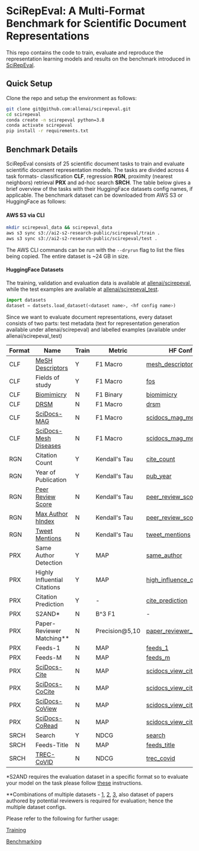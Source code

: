 # SciRepEval: A Multi-Format Benchmark for Scientific Document Representations
This repo contains the code to train, evaluate and reproduce the representation learning models and results on the benchmark introduced in [SciRepEval](https://openreview.net/pdf?id=zfiYcbeQkH).

## Quick Setup
Clone the repo and setup the environment as follows:
```bash
git clone git@github.com:allenai/scirepeval.git
cd scirepeval
conda create -n scirepeval python=3.8
conda activate scirepeval
pip install -r requirements.txt
```

## Benchmark Details
SciRepEval consists of 25 scientific document tasks to train and evaluate scientific document representation models. The tasks are divided across 4 task formats- classification **CLF**, regression **RGN**, proximity (nearest neighbors) retrieval **PRX** and ad-hoc search **SRCH**.  The table below gives a brief overview of the tasks with their HuggingFace datasets config names, if applicable. 
The benchmark dataset can be downloaded from AWS S3 or HuggingFace as follows:
#### AWS S3 via CLI
```bash
mkdir scirepeval_data && scirepeval_data
aws s3 sync s3://ai2-s2-research-public/scirepeval/train .
aws s3 sync s3://ai2-s2-research-public/scirepeval/test .
```
The AWS CLI commands can be run with the `--dryrun`  flag to list the files being copied. The entire dataset is ~24 GB in size.

#### HuggingFace Datasets
The training, validation and evaluation data is available at [allenai/scirepeval](https://huggingface.co/datasets/allenai/scirepeval), while the test examples are available at [allenai/scirepeval_test](https://huggingface.co/datasets/allenai/scirepeval_test).

```python
import datasets
dataset = datsets.load_dataset(<dataset name>, <hf config name>)
```

Since we want to evaluate document representations, every dataset consists of two parts: test metadata (text for representation generation available under allenai/scirepeval) and labelled examples (available under allenai/scirepeval_test)

|Format|Name|Train|Metric|HF Config| HF Test Config|
|--|--|--|--|--|--|
|CLF|[MeSH Descriptors](https://www.nlm.nih.gov/databases/download/terms_and_conditions_mesh.html)|Y|F1 Macro|[mesh_descriptors](https://huggingface.co/datasets/allenai/scirepeval/viewer/mesh_descriptors)|[mesh_descriptors](https://huggingface.co/datasets/allenai/scirepeval_test/viewer/mesh_descriptors)|
|CLF|Fields of study|Y|F1 Macro|[fos](https://huggingface.co/datasets/allenai/scirepeval/viewer/fos)|[fos](https://huggingface.co/datasets/allenai/scirepeval_test/viewer/fos)|
|CLF|[Biomimicry](https://github.com/nasa-petal/PeTaL-db)|N|F1 Binary|[biomimicry](https://huggingface.co/datasets/allenai/scirepeval/viewer/biomimicry)|[biomimicry](https://huggingface.co/datasets/allenai/scirepeval_test/viewer/biomimicry)|
|CLF|[DRSM](https://github.com/chanzuckerberg/DRSM-corpus)|N|F1 Macro|[drsm](https://huggingface.co/datasets/allenai/scirepeval/viewer/drsm)|[drsm](https://huggingface.co/datasets/allenai/scirepeval_test/viewer/drsm)|
|CLF|[SciDocs-MAG](https://github.com/allenai/scidocs)|N|F1 Macro|[scidocs_mag_mesh](https://huggingface.co/datasets/allenai/scirepeval/viewer/scidocs_mag_mesh)|[scidocs_mag](https://huggingface.co/datasets/allenai/scirepeval_test/viewer/scidocs_mag)|
|CLF|[SciDocs-Mesh Diseases](https://github.com/allenai/scidocs)|N|F1 Macro|[scidocs_mag_mesh](https://huggingface.co/datasets/allenai/scirepeval/viewer/scidocs_mesh)|[scidocs_mesh](https://huggingface.co/datasets/allenai/scirepeval_test/viewer/scidocs_mag_mesh)|
|RGN|Citation Count|Y|Kendall's Tau|[cite_count](https://huggingface.co/datasets/allenai/scirepeval/viewer/cite_count)|[cite_count](https://huggingface.co/datasets/allenai/scirepeval_test/viewer/cite_count)|
|RGN|Year of Publication|Y|Kendall's Tau|[pub_year](https://huggingface.co/datasets/allenai/scirepeval/viewer/pub_year)|[pub_year](https://huggingface.co/datasets/allenai/scirepeval_test/viewer/pub_year)|
|RGN|[Peer Review Score](https://api.openreview.net)|N|Kendall's Tau|[peer_review_score_hIndex](https://huggingface.co/datasets/allenai/scirepeval/viewer/peer_review_score_hIndex)|[peer_review_score](https://huggingface.co/datasets/allenai/scirepeval_test/viewer/peer_review_score)|
|RGN|[Max Author hIndex](https://api.openreview.net)|N|Kendall's Tau|[peer_review_score_hIndex](https://huggingface.co/datasets/allenai/scirepeval/viewer/peer_review_score_hIndex)|[hIndex](https://huggingface.co/datasets/allenai/scirepeval_test/viewer/hIndex)|
|RGN|[Tweet Mentions](https://github.com/lingo-iitgn/TweetPap)|N|Kendall's Tau|[tweet_mentions](https://huggingface.co/datasets/allenai/scirepeval/viewer/tweet_mentions)|[tweet_mentions](https://huggingface.co/datasets/allenai/scirepeval_test/viewer/tweet_mentions)|
|PRX|Same Author Detection|Y|MAP|[same_author](https://huggingface.co/datasets/allenai/scirepeval/viewer/same_author)|[same_author](https://huggingface.co/datasets/allenai/scirepeval_test/viewer/same_author)|
|PRX|Highly Influential Citations|Y|MAP|[high_influence_cite](https://huggingface.co/datasets/allenai/scirepeval/viewer/high_influence_cite)|[high_influence_cite](https://huggingface.co/datasets/allenai/scirepeval_test/viewer/high_influence_cite)|
|PRX|Citation Prediction|Y|-|[cite_prediction](https://huggingface.co/datasets/allenai/scirepeval/viewer/cite_prediction)|-|
|PRX|S2AND*|N|B^3 F1|-|-|
|PRX|Paper-Reviewer Matching**|N|Precision@5,10|[paper_reviewer_matching](https://huggingface.co/datasets/allenai/scirepeval/viewer/paper_reviewer_matching)|[paper_reviewer_matching](https://huggingface.co/datasets/allenai/scirepeval_test/viewer/paper_reviewer_matching), [reviewers](https://huggingface.co/datasets/allenai/scirepeval_test/viewer/reviewers)|
|PRX|Feeds-1|N|MAP|[feeds_1](https://huggingface.co/datasets/allenai/scirepeval/viewer/feeds_1)|[feeds_1](https://huggingface.co/datasets/allenai/scirepeval_test/viewer/feeds_1)|
|PRX|Feeds-M|N|MAP|[feeds_m](https://huggingface.co/datasets/allenai/scirepeval/viewer/feeds_m)|[feeds_m](https://huggingface.co/datasets/allenai/scirepeval_test/viewer/feeds_m)|
|PRX|[SciDocs-Cite](https://github.com/allenai/scidocs)|N|MAP|[scidocs_view_cite_read](https://huggingface.co/datasets/allenai/scirepeval/viewer/scidocs_view_cite_read)|[scidocs_cite](https://huggingface.co/datasets/allenai/scirepeval_test/viewer/scidocs_cite)|
|PRX|[SciDocs-CoCite](https://github.com/allenai/scidocs)|N|MAP|[scidocs_view_cite_read](https://huggingface.co/datasets/allenai/scirepeval/viewer/scidocs_view_cite_read)|[scidocs_cocite](https://huggingface.co/datasets/allenai/scirepeval_test/viewer/scidocs_cocite)|
|PRX|[SciDocs-CoView](https://github.com/allenai/scidocs)|N|MAP|[scidocs_view_cite_read](https://huggingface.co/datasets/allenai/scirepeval/viewer/scidocs_view_cite_read)|[scidocs_view](https://huggingface.co/datasets/allenai/scirepeval_test/viewer/scidocs_view)|
|PRX|[SciDocs-CoRead](https://github.com/allenai/scidocs)|N|MAP|[scidocs_view_cite_read](https://huggingface.co/datasets/allenai/scirepeval/viewer/scidocs_view_cite_read)|[scidocs_read](https://huggingface.co/datasets/allenai/scirepeval_test/viewer/scidocs_read)|
|SRCH|Search|Y|NDCG|[search](https://huggingface.co/datasets/allenai/scirepeval/viewer/search)|[search](https://huggingface.co/datasets/allenai/scirepeval_test/viewer/search)|
|SRCH|Feeds-Title|N|MAP|[feeds_title](https://huggingface.co/datasets/allenai/scirepeval/viewer/feeds_title)|[feeds_title](https://huggingface.co/datasets/allenai/scirepeval_test/viewer/feeds_title)|
|SRCH|[TREC-CoVID](https://ir.nist.gov/trec-covid/data.html)|N|NDCG|[trec_covid](https://huggingface.co/datasets/allenai/scirepeval/viewer/trec_covid)|[trec_covid](https://huggingface.co/datasets/allenai/scirepeval_test/viewer/trec_covid)|

*S2AND requires the evaluation dataset in a specific format so to evaluate your model on the task please follow [these](https://github.com/allenai/scirepeval/blob/main/BENCHMARKING.md#s2and) instructions.

**Combinations of multiple datasets - [1](https://mimno.infosci.cornell.edu/data/nips_reviewer_data.tar.gz), [2](https://web.archive.org/web/20211015210300/http://sifaka.cs.uiuc.edu/ir/data/review.html), [3](https://ieee-dataport.org/open-access/retrorevmatchevalicip16-retrospective-reviewer-matching-dataset-and-evaluation-ieee-icip), also dataset of papers authored by potential reviewers is required for evaluation; hence the multiple dataset configs.


Please refer to the following for further usage:

[Training](https://github.com/allenai/scirepeval/blob/main/training/Training.MD)

[Benchmarking](https://github.com/allenai/scirepeval/blob/main/BENCHMARKING.md)

